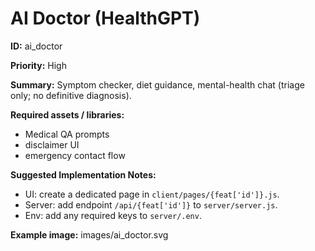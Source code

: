 # AI Doctor (HealthGPT)

**ID:** ai_doctor

**Priority:** High

**Summary:**
Symptom checker, diet guidance, mental-health chat (triage only; no definitive diagnosis).

**Required assets / libraries:**

- Medical QA prompts
- disclaimer UI
- emergency contact flow

**Suggested Implementation Notes:**

- UI: create a dedicated page in `client/pages/{feat['id']}.js`.
- Server: add endpoint `/api/{feat['id']}` to `server/server.js`.
- Env: add any required keys to `server/.env`.

**Example image:** images/ai_doctor.svg
